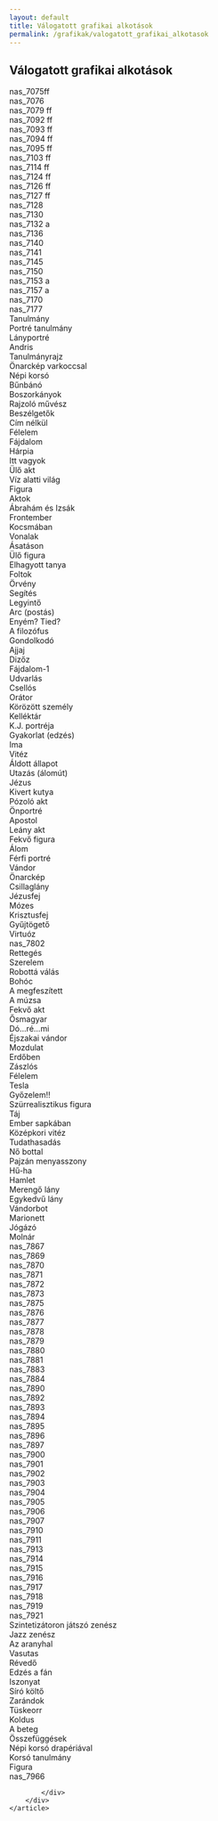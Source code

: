 ```yaml
---
layout: default
title: Válogatott grafikai alkotások
permalink: /grafikak/valogatott_grafikai_alkotasok
---
```


<script>
	window.addEvent("domready", function () {
		new boxplus($$("a.phocagallerycboxplus"),{"theme":"darkrounded","autocenter":1,"autofit":1,"slideshow":4000,"loop":0,"captions":"bottom","thumbs":"inside","width":680,"height":531,"duration":250,"transition":"quad","contextmenu":1, phocamethod:1});
		new boxplus($$("a.phocagallerycboxplusi"),{"theme":"darkrounded","autocenter":1,"autofit":1,"slideshow":4000,"loop":0,"captions":"bottom","thumbs":"hide","width":680,"height":531,"duration":250,"transition":"quad","contextmenu":1, phocamethod:1});
		new boxplus($$("a.phocagallerycboxpluso"),{"theme":"darkrounded","autocenter":1,"autofit": false,"slideshow": false,"loop":false,"captions":"none","thumbs":"hide","width":680,"height":531,"duration":0,"transition":"linear","contextmenu":false, phocamethod:2});
	});
</script>


<div class="art-layout-cell art-content">
	<article class="art-post art-messages" style="display: none;">
		<div class="art-postcontent clearfix">
			<div id="system-message-container"></div>
		</div>
	</article>
    <article class="art-post">
		<div class="art-postcontent clearfix">
			<div id="phocagallery" class="pg-category-view pg-cv">
				<div class="page-header">
					<h1>Válogatott grafikai alkotások</h1>
				</div>
				<div id="pg-icons"></div>
				<div style="clear:both"></div>
				<div id="pg-msnr-container"></div>


<div class="pg-cv-box item">
 <div class="pg-cv-box-img pg-box1">
  <div class="pg-box2">
   <div class="pg-box3">
<a class="phocagallerycboxplus" title="nas_7075ff" href="images/grafikak_valogatva/thumbs/phoca_thumb_l_nas_7075ff.jpg" rel="phocagallerycboxplus">
<img src="images/grafikak_valogatva/thumbs/phoca_thumb_m_nas_7075ff.jpg" alt="" class="pg-image"></a>
</div></div></div>
<div class="pg-cv-name">nas_7075ff</div></div>


<div class="pg-cv-box item">
 <div class="pg-cv-box-img pg-box1">
  <div class="pg-box2">
   <div class="pg-box3">
<a class="phocagallerycboxplus" title="nas_7076" href="images/grafikak_valogatva/thumbs/phoca_thumb_l_nas_7076.jpg" rel="phocagallerycboxplus"><img src="images/grafikak_valogatva/thumbs/phoca_thumb_m_nas_7076.jpg" alt="" class="pg-image"></a>
</div></div></div>
<div class="pg-cv-name">nas_7076</div></div>


<div class="pg-cv-box item">
 <div class="pg-cv-box-img pg-box1">
  <div class="pg-box2">
   <div class="pg-box3">
<a class="phocagallerycboxplus" title="nas_7079 ff" href="images/grafikak_valogatva/thumbs/phoca_thumb_l_nas_7079%20ff.jpg" rel="phocagallerycboxplus"><img src="images/grafikak_valogatva/thumbs/phoca_thumb_m_nas_7079%20ff.jpg" alt="" class="pg-image"></a>
</div></div></div>
<div class="pg-cv-name">nas_7079 ff</div></div>


<div class="pg-cv-box item">
 <div class="pg-cv-box-img pg-box1">
  <div class="pg-box2">
   <div class="pg-box3">
<a class="phocagallerycboxplus" title="nas_7092 ff" href="images/grafikak_valogatva/thumbs/phoca_thumb_l_nas_7092%20ff.jpg" rel="phocagallerycboxplus"><img src="images/grafikak_valogatva/thumbs/phoca_thumb_m_nas_7092%20ff.jpg" alt="" class="pg-image"></a>
</div></div></div>
<div class="pg-cv-name">nas_7092 ff</div></div>


<div class="pg-cv-box item">
 <div class="pg-cv-box-img pg-box1">
  <div class="pg-box2">
   <div class="pg-box3">
<a class="phocagallerycboxplus" title="nas_7093 ff" href="images/grafikak_valogatva/thumbs/phoca_thumb_l_nas_7093%20ff.jpg" rel="phocagallerycboxplus"><img src="images/grafikak_valogatva/thumbs/phoca_thumb_m_nas_7093%20ff.jpg" alt="" class="pg-image"></a>
</div></div></div>
<div class="pg-cv-name">nas_7093 ff</div></div>


<div class="pg-cv-box item">
 <div class="pg-cv-box-img pg-box1">
  <div class="pg-box2">
   <div class="pg-box3">
<a class="phocagallerycboxplus" title="nas_7094 ff" href="images/grafikak_valogatva/thumbs/phoca_thumb_l_nas_7094%20ff.jpg" rel="phocagallerycboxplus"><img src="images/grafikak_valogatva/thumbs/phoca_thumb_m_nas_7094%20ff.jpg" alt="" class="pg-image"></a>
</div></div></div>
<div class="pg-cv-name">nas_7094 ff</div></div>


<div class="pg-cv-box item">
 <div class="pg-cv-box-img pg-box1">
  <div class="pg-box2">
   <div class="pg-box3">
<a class="phocagallerycboxplus" title="nas_7095 ff" href="images/grafikak_valogatva/thumbs/phoca_thumb_l_nas_7095%20ff.jpg" rel="phocagallerycboxplus"><img src="images/grafikak_valogatva/thumbs/phoca_thumb_m_nas_7095%20ff.jpg" alt="" class="pg-image"></a>
</div></div></div>
<div class="pg-cv-name">nas_7095 ff</div></div>


<div class="pg-cv-box item">
 <div class="pg-cv-box-img pg-box1">
  <div class="pg-box2">
   <div class="pg-box3">
<a class="phocagallerycboxplus" title="nas_7103 ff" href="images/grafikak_valogatva/thumbs/phoca_thumb_l_nas_7103%20ff.jpg" rel="phocagallerycboxplus"><img src="images/grafikak_valogatva/thumbs/phoca_thumb_m_nas_7103%20ff.jpg" alt="" class="pg-image"></a>
</div></div></div>
<div class="pg-cv-name">nas_7103 ff</div></div>


<div class="pg-cv-box item">
 <div class="pg-cv-box-img pg-box1">
  <div class="pg-box2">
   <div class="pg-box3">
<a class="phocagallerycboxplus" title="nas_7114 ff" href="images/grafikak_valogatva/thumbs/phoca_thumb_l_nas_7114%20ff.jpg" rel="phocagallerycboxplus"><img src="images/grafikak_valogatva/thumbs/phoca_thumb_m_nas_7114%20ff.jpg" alt="" class="pg-image"></a>
</div></div></div>
<div class="pg-cv-name">nas_7114 ff</div></div>


<div class="pg-cv-box item">
 <div class="pg-cv-box-img pg-box1">
  <div class="pg-box2">
   <div class="pg-box3">
<a class="phocagallerycboxplus" title="nas_7124 ff" href="images/grafikak_valogatva/thumbs/phoca_thumb_l_nas_7124%20ff.jpg" rel="phocagallerycboxplus"><img src="images/grafikak_valogatva/thumbs/phoca_thumb_m_nas_7124%20ff.jpg" alt="" class="pg-image"></a>
</div></div></div>
<div class="pg-cv-name">nas_7124 ff</div></div>


<div class="pg-cv-box item">
 <div class="pg-cv-box-img pg-box1">
  <div class="pg-box2">
   <div class="pg-box3">
<a class="phocagallerycboxplus" title="nas_7126 ff" href="images/grafikak_valogatva/thumbs/phoca_thumb_l_nas_7126%20ff.jpg" rel="phocagallerycboxplus"><img src="images/grafikak_valogatva/thumbs/phoca_thumb_m_nas_7126%20ff.jpg" alt="" class="pg-image"></a>
</div></div></div>
<div class="pg-cv-name">nas_7126 ff</div></div>


<div class="pg-cv-box item">
 <div class="pg-cv-box-img pg-box1">
  <div class="pg-box2">
   <div class="pg-box3">
<a class="phocagallerycboxplus" title="nas_7127 ff" href="images/grafikak_valogatva/thumbs/phoca_thumb_l_nas_7127%20ff.jpg" rel="phocagallerycboxplus"><img src="images/grafikak_valogatva/thumbs/phoca_thumb_m_nas_7127%20ff.jpg" alt="" class="pg-image"></a>
</div></div></div>
<div class="pg-cv-name">nas_7127 ff</div></div>


<div class="pg-cv-box item">
 <div class="pg-cv-box-img pg-box1">
  <div class="pg-box2">
   <div class="pg-box3">
<a class="phocagallerycboxplus" title="nas_7128" href="images/grafikak_valogatva/thumbs/phoca_thumb_l_nas_7128.jpg" rel="phocagallerycboxplus"><img src="images/grafikak_valogatva/thumbs/phoca_thumb_m_nas_7128.jpg" alt="" class="pg-image"></a>
</div></div></div>
<div class="pg-cv-name">nas_7128</div></div>


<div class="pg-cv-box item">
 <div class="pg-cv-box-img pg-box1">
  <div class="pg-box2">
   <div class="pg-box3">
<a class="phocagallerycboxplus" title="nas_7130" href="images/grafikak_valogatva/thumbs/phoca_thumb_l_nas_7130.jpg" rel="phocagallerycboxplus"><img src="images/grafikak_valogatva/thumbs/phoca_thumb_m_nas_7130.jpg" alt="" class="pg-image"></a>
</div></div></div>
<div class="pg-cv-name">nas_7130</div></div>


<div class="pg-cv-box item">
 <div class="pg-cv-box-img pg-box1">
  <div class="pg-box2">
   <div class="pg-box3">
<a class="phocagallerycboxplus" title="nas_7132 a" href="images/grafikak_valogatva/thumbs/phoca_thumb_l_nas_7132%20a.jpg" rel="phocagallerycboxplus"><img src="images/grafikak_valogatva/thumbs/phoca_thumb_m_nas_7132%20a.jpg" alt="" class="pg-image"></a>
</div></div></div>
<div class="pg-cv-name">nas_7132 a</div></div>


<div class="pg-cv-box item">
 <div class="pg-cv-box-img pg-box1">
  <div class="pg-box2">
   <div class="pg-box3">
<a class="phocagallerycboxplus" title="nas_7136" href="images/grafikak_valogatva/thumbs/phoca_thumb_l_nas_7136.jpg" rel="phocagallerycboxplus"><img src="images/grafikak_valogatva/thumbs/phoca_thumb_m_nas_7136.jpg" alt="" class="pg-image"></a>
</div></div></div>
<div class="pg-cv-name">nas_7136</div></div>


<div class="pg-cv-box item">
 <div class="pg-cv-box-img pg-box1">
  <div class="pg-box2">
   <div class="pg-box3">
<a class="phocagallerycboxplus" title="nas_7140" href="images/grafikak_valogatva/thumbs/phoca_thumb_l_nas_7140.jpg" rel="phocagallerycboxplus"><img src="images/grafikak_valogatva/thumbs/phoca_thumb_m_nas_7140.jpg" alt="" class="pg-image"></a>
</div></div></div>
<div class="pg-cv-name">nas_7140</div></div>


<div class="pg-cv-box item">
 <div class="pg-cv-box-img pg-box1">
  <div class="pg-box2">
   <div class="pg-box3">
<a class="phocagallerycboxplus" title="nas_7141" href="images/grafikak_valogatva/thumbs/phoca_thumb_l_nas_7141.jpg" rel="phocagallerycboxplus"><img src="images/grafikak_valogatva/thumbs/phoca_thumb_m_nas_7141.jpg" alt="" class="pg-image"></a>
</div></div></div>
<div class="pg-cv-name">nas_7141</div></div>


<div class="pg-cv-box item">
 <div class="pg-cv-box-img pg-box1">
  <div class="pg-box2">
   <div class="pg-box3">
<a class="phocagallerycboxplus" title="nas_7145" href="images/grafikak_valogatva/thumbs/phoca_thumb_l_nas_7145.jpg" rel="phocagallerycboxplus"><img src="images/grafikak_valogatva/thumbs/phoca_thumb_m_nas_7145.jpg" alt="" class="pg-image"></a>
</div></div></div>
<div class="pg-cv-name">nas_7145</div></div>


<div class="pg-cv-box item">
 <div class="pg-cv-box-img pg-box1">
  <div class="pg-box2">
   <div class="pg-box3">
<a class="phocagallerycboxplus" title="nas_7150" href="images/grafikak_valogatva/thumbs/phoca_thumb_l_nas_7150.jpg" rel="phocagallerycboxplus"><img src="images/grafikak_valogatva/thumbs/phoca_thumb_m_nas_7150.jpg" alt="" class="pg-image"></a>
</div></div></div>
<div class="pg-cv-name">nas_7150</div></div>


<div class="pg-cv-box item">
 <div class="pg-cv-box-img pg-box1">
  <div class="pg-box2">
   <div class="pg-box3">
<a class="phocagallerycboxplus" title="nas_7153 a" href="images/grafikak_valogatva/thumbs/phoca_thumb_l_nas_7153%20a.jpg" rel="phocagallerycboxplus"><img src="images/grafikak_valogatva/thumbs/phoca_thumb_m_nas_7153%20a.jpg" alt="" class="pg-image"></a>
</div></div></div>
<div class="pg-cv-name">nas_7153 a</div></div>


<div class="pg-cv-box item">
 <div class="pg-cv-box-img pg-box1">
  <div class="pg-box2">
   <div class="pg-box3">
<a class="phocagallerycboxplus" title="nas_7157 a" href="images/grafikak_valogatva/thumbs/phoca_thumb_l_nas_7157%20a.jpg" rel="phocagallerycboxplus"><img src="images/grafikak_valogatva/thumbs/phoca_thumb_m_nas_7157%20a.jpg" alt="" class="pg-image"></a>
</div></div></div>
<div class="pg-cv-name">nas_7157 a</div></div>


<div class="pg-cv-box item">
 <div class="pg-cv-box-img pg-box1">
  <div class="pg-box2">
   <div class="pg-box3">
<a class="phocagallerycboxplus" title="nas_7170" href="images/grafikak_valogatva/thumbs/phoca_thumb_l_nas_7170.jpg" rel="phocagallerycboxplus"><img src="images/grafikak_valogatva/thumbs/phoca_thumb_m_nas_7170.jpg" alt="" class="pg-image"></a>
</div></div></div>
<div class="pg-cv-name">nas_7170</div></div>


<div class="pg-cv-box item">
 <div class="pg-cv-box-img pg-box1">
  <div class="pg-box2">
   <div class="pg-box3">
<a class="phocagallerycboxplus" title="nas_7177" href="images/grafikak_valogatva/thumbs/phoca_thumb_l_nas_7177.jpg" rel="phocagallerycboxplus"><img src="images/grafikak_valogatva/thumbs/phoca_thumb_m_nas_7177.jpg" alt="" class="pg-image"></a>
</div></div></div>
<div class="pg-cv-name">nas_7177</div></div>


<div class="pg-cv-box item">
 <div class="pg-cv-box-img pg-box1">
  <div class="pg-box2">
   <div class="pg-box3">
<a class="phocagallerycboxplus" title="Tanulmány" href="images/grafikak_valogatva/thumbs/phoca_thumb_l_nas_7696.jpg" rel="phocagallerycboxplus"><img src="images/grafikak_valogatva/thumbs/phoca_thumb_m_nas_7696.jpg" alt="" class="pg-image"></a>
</div></div></div>
<div class="pg-cv-name">Tanulmány</div></div>


<div class="pg-cv-box item">
 <div class="pg-cv-box-img pg-box1">
  <div class="pg-box2">
   <div class="pg-box3">
<a class="phocagallerycboxplus" title="Portré tanulmány" href="images/grafikak_valogatva/thumbs/phoca_thumb_l_nas_7697.jpg" rel="phocagallerycboxplus"><img src="images/grafikak_valogatva/thumbs/phoca_thumb_m_nas_7697.jpg" alt="" class="pg-image"></a>
</div></div></div>
<div class="pg-cv-name">Portré tanulmány</div></div>


<div class="pg-cv-box item">
 <div class="pg-cv-box-img pg-box1">
  <div class="pg-box2">
   <div class="pg-box3">
<a class="phocagallerycboxplus" title="Lányportré" href="images/grafikak_valogatva/thumbs/phoca_thumb_l_nas_7698.jpg" rel="phocagallerycboxplus"><img src="images/grafikak_valogatva/thumbs/phoca_thumb_m_nas_7698.jpg" alt="" class="pg-image"></a>
</div></div></div>
<div class="pg-cv-name">Lányportré</div></div>


<div class="pg-cv-box item">
 <div class="pg-cv-box-img pg-box1">
  <div class="pg-box2">
   <div class="pg-box3">
<a class="phocagallerycboxplus" title="Andris" href="images/grafikak_valogatva/thumbs/phoca_thumb_l_nas_7699.jpg" rel="phocagallerycboxplus"><img src="images/grafikak_valogatva/thumbs/phoca_thumb_m_nas_7699.jpg" alt="" class="pg-image"></a>
</div></div></div>
<div class="pg-cv-name">Andris</div></div>


<div class="pg-cv-box item">
 <div class="pg-cv-box-img pg-box1">
  <div class="pg-box2">
   <div class="pg-box3">
<a class="phocagallerycboxplus" title="Tanulmányrajz" href="images/grafikak_valogatva/thumbs/phoca_thumb_l_nas_7700.jpg" rel="phocagallerycboxplus"><img src="images/grafikak_valogatva/thumbs/phoca_thumb_m_nas_7700.jpg" alt="" class="pg-image"></a>
</div></div></div>
<div class="pg-cv-name">Tanulmányrajz</div></div>


<div class="pg-cv-box item">
 <div class="pg-cv-box-img pg-box1">
  <div class="pg-box2">
   <div class="pg-box3">
<a class="phocagallerycboxplus" title="Önarckép varkoccsal" href="images/grafikak_valogatva/thumbs/phoca_thumb_l_nas_7701.jpg" rel="phocagallerycboxplus"><img src="images/grafikak_valogatva/thumbs/phoca_thumb_m_nas_7701.jpg" alt="" class="pg-image"></a>
</div></div></div>
<div class="pg-cv-name">Önarckép varkoccsal</div></div>


<div class="pg-cv-box item">
 <div class="pg-cv-box-img pg-box1">
  <div class="pg-box2">
   <div class="pg-box3">
<a class="phocagallerycboxplus" title="Népi korsó" href="images/grafikak_valogatva/thumbs/phoca_thumb_l_nas_7702.jpg" rel="phocagallerycboxplus"><img src="images/grafikak_valogatva/thumbs/phoca_thumb_m_nas_7702.jpg" alt="" class="pg-image"></a>
</div></div></div>
<div class="pg-cv-name">Népi korsó</div></div>


<div class="pg-cv-box item">
 <div class="pg-cv-box-img pg-box1">
  <div class="pg-box2">
   <div class="pg-box3">
<a class="phocagallerycboxplus" title="Bűnbánó" href="images/grafikak_valogatva/thumbs/phoca_thumb_l_nas_7703.jpg" rel="phocagallerycboxplus"><img src="images/grafikak_valogatva/thumbs/phoca_thumb_m_nas_7703.jpg" alt="" class="pg-image"></a>
</div></div></div>
<div class="pg-cv-name">Bűnbánó</div></div>


<div class="pg-cv-box item">
 <div class="pg-cv-box-img pg-box1">
  <div class="pg-box2">
   <div class="pg-box3">
<a class="phocagallerycboxplus" title="Boszorkányok" href="images/grafikak_valogatva/thumbs/phoca_thumb_l_nas_7705.jpg" rel="phocagallerycboxplus"><img src="images/grafikak_valogatva/thumbs/phoca_thumb_m_nas_7705.jpg" alt="" class="pg-image"></a>
</div></div></div>
<div class="pg-cv-name">Boszorkányok</div></div>


<div class="pg-cv-box item">
 <div class="pg-cv-box-img pg-box1">
  <div class="pg-box2">
   <div class="pg-box3">
<a class="phocagallerycboxplus" title="Rajzoló művész" href="images/grafikak_valogatva/thumbs/phoca_thumb_l_nas_7711%20ff.jpg" rel="phocagallerycboxplus"><img src="images/grafikak_valogatva/thumbs/phoca_thumb_m_nas_7711%20ff.jpg" alt="" class="pg-image"></a>
</div></div></div>
<div class="pg-cv-name">Rajzoló művész</div></div>


<div class="pg-cv-box item">
 <div class="pg-cv-box-img pg-box1">
  <div class="pg-box2">
   <div class="pg-box3">
<a class="phocagallerycboxplus" title="Beszélgetők" href="images/grafikak_valogatva/thumbs/phoca_thumb_l_nas_7712.jpg" rel="phocagallerycboxplus"><img src="images/grafikak_valogatva/thumbs/phoca_thumb_m_nas_7712.jpg" alt="" class="pg-image"></a>
</div></div></div>
<div class="pg-cv-name">Beszélgetők</div></div>


<div class="pg-cv-box item">
 <div class="pg-cv-box-img pg-box1">
  <div class="pg-box2">
   <div class="pg-box3">
<a class="phocagallerycboxplus" title="Cím nélkül" href="images/grafikak_valogatva/thumbs/phoca_thumb_l_nas_7713.jpg" rel="phocagallerycboxplus"><img src="images/grafikak_valogatva/thumbs/phoca_thumb_m_nas_7713.jpg" alt="" class="pg-image"></a>
</div></div></div>
<div class="pg-cv-name">Cím nélkül</div></div>


<div class="pg-cv-box item">
 <div class="pg-cv-box-img pg-box1">
  <div class="pg-box2">
   <div class="pg-box3">
<a class="phocagallerycboxplus" title="Félelem" href="images/grafikak_valogatva/thumbs/phoca_thumb_l_nas_7715.jpg" rel="phocagallerycboxplus"><img src="images/grafikak_valogatva/thumbs/phoca_thumb_m_nas_7715.jpg" alt="" class="pg-image"></a>
</div></div></div>
<div class="pg-cv-name">Félelem</div></div>


<div class="pg-cv-box item">
 <div class="pg-cv-box-img pg-box1">
  <div class="pg-box2">
   <div class="pg-box3">
<a class="phocagallerycboxplus" title="Fájdalom" href="images/grafikak_valogatva/thumbs/phoca_thumb_l_nas_7717.jpg" rel="phocagallerycboxplus"><img src="images/grafikak_valogatva/thumbs/phoca_thumb_m_nas_7717.jpg" alt="" class="pg-image"></a>
</div></div></div>
<div class="pg-cv-name">Fájdalom</div></div>


<div class="pg-cv-box item">
 <div class="pg-cv-box-img pg-box1">
  <div class="pg-box2">
   <div class="pg-box3">
<a class="phocagallerycboxplus" title="Hárpia" href="images/grafikak_valogatva/thumbs/phoca_thumb_l_nas_7719.jpg" rel="phocagallerycboxplus"><img src="images/grafikak_valogatva/thumbs/phoca_thumb_m_nas_7719.jpg" alt="" class="pg-image"></a>
</div></div></div>
<div class="pg-cv-name">Hárpia</div></div>


<div class="pg-cv-box item">
 <div class="pg-cv-box-img pg-box1">
  <div class="pg-box2">
   <div class="pg-box3">
<a class="phocagallerycboxplus" title="Itt vagyok" href="images/grafikak_valogatva/thumbs/phoca_thumb_l_nas_7720.jpg" rel="phocagallerycboxplus"><img src="images/grafikak_valogatva/thumbs/phoca_thumb_m_nas_7720.jpg" alt="" class="pg-image"></a>
</div></div></div>
<div class="pg-cv-name">Itt vagyok</div></div>


<div class="pg-cv-box item">
 <div class="pg-cv-box-img pg-box1">
  <div class="pg-box2">
   <div class="pg-box3">
<a class="phocagallerycboxplus" title="Ülő akt" href="images/grafikak_valogatva/thumbs/phoca_thumb_l_nas_7723.jpg" rel="phocagallerycboxplus"><img src="images/grafikak_valogatva/thumbs/phoca_thumb_m_nas_7723.jpg" alt="" class="pg-image"></a>
</div></div></div>
<div class="pg-cv-name">Ülő akt</div></div>


<div class="pg-cv-box item">
 <div class="pg-cv-box-img pg-box1">
  <div class="pg-box2">
   <div class="pg-box3">
<a class="phocagallerycboxplus" title="Víz alatti világ" href="images/grafikak_valogatva/thumbs/phoca_thumb_l_nas_7727.jpg" rel="phocagallerycboxplus"><img src="images/grafikak_valogatva/thumbs/phoca_thumb_m_nas_7727.jpg" alt="" class="pg-image"></a>
</div></div></div>
<div class="pg-cv-name">Víz alatti világ</div></div>


<div class="pg-cv-box item">
 <div class="pg-cv-box-img pg-box1">
  <div class="pg-box2">
   <div class="pg-box3">
<a class="phocagallerycboxplus" title="Figura" href="images/grafikak_valogatva/thumbs/phoca_thumb_l_nas_7728.jpg" rel="phocagallerycboxplus"><img src="images/grafikak_valogatva/thumbs/phoca_thumb_m_nas_7728.jpg" alt="" class="pg-image"></a>
</div></div></div>
<div class="pg-cv-name">Figura</div></div>


<div class="pg-cv-box item">
 <div class="pg-cv-box-img pg-box1">
  <div class="pg-box2">
   <div class="pg-box3">
<a class="phocagallerycboxplus" title="Aktok" href="images/grafikak_valogatva/thumbs/phoca_thumb_l_nas_7735.jpg" rel="phocagallerycboxplus"><img src="images/grafikak_valogatva/thumbs/phoca_thumb_m_nas_7735.jpg" alt="" class="pg-image"></a>
</div></div></div>
<div class="pg-cv-name">Aktok</div></div>


<div class="pg-cv-box item">
 <div class="pg-cv-box-img pg-box1">
  <div class="pg-box2">
   <div class="pg-box3">
<a class="phocagallerycboxplus" title="Ábrahám és Izsák" href="images/grafikak_valogatva/thumbs/phoca_thumb_l_nas_7736.jpg" rel="phocagallerycboxplus"><img src="images/grafikak_valogatva/thumbs/phoca_thumb_m_nas_7736.jpg" alt="" class="pg-image"></a>
</div></div></div>
<div class="pg-cv-name">Ábrahám és Izsák</div></div>


<div class="pg-cv-box item">
 <div class="pg-cv-box-img pg-box1">
  <div class="pg-box2">
   <div class="pg-box3">
<a class="phocagallerycboxplus" title="Frontember" href="images/grafikak_valogatva/thumbs/phoca_thumb_l_nas_7737.jpg" rel="phocagallerycboxplus"><img src="images/grafikak_valogatva/thumbs/phoca_thumb_m_nas_7737.jpg" alt="" class="pg-image"></a>
</div></div></div>
<div class="pg-cv-name">Frontember</div></div>


<div class="pg-cv-box item">
 <div class="pg-cv-box-img pg-box1">
  <div class="pg-box2">
   <div class="pg-box3">
<a class="phocagallerycboxplus" title="Kocsmában" href="images/grafikak_valogatva/thumbs/phoca_thumb_l_nas_7738.jpg" rel="phocagallerycboxplus"><img src="images/grafikak_valogatva/thumbs/phoca_thumb_m_nas_7738.jpg" alt="" class="pg-image"></a>
</div></div></div>
<div class="pg-cv-name">Kocsmában</div></div>


<div class="pg-cv-box item">
 <div class="pg-cv-box-img pg-box1">
  <div class="pg-box2">
   <div class="pg-box3">
<a class="phocagallerycboxplus" title="Vonalak" href="images/grafikak_valogatva/thumbs/phoca_thumb_l_nas_7739.jpg" rel="phocagallerycboxplus"><img src="images/grafikak_valogatva/thumbs/phoca_thumb_m_nas_7739.jpg" alt="" class="pg-image"></a>
</div></div></div>
<div class="pg-cv-name">Vonalak</div></div>


<div class="pg-cv-box item">
 <div class="pg-cv-box-img pg-box1">
  <div class="pg-box2">
   <div class="pg-box3">
<a class="phocagallerycboxplus" title="Ásatáson" href="images/grafikak_valogatva/thumbs/phoca_thumb_l_nas_7740.jpg" rel="phocagallerycboxplus"><img src="images/grafikak_valogatva/thumbs/phoca_thumb_m_nas_7740.jpg" alt="" class="pg-image"></a>
</div></div></div>
<div class="pg-cv-name">Ásatáson</div></div>


<div class="pg-cv-box item">
 <div class="pg-cv-box-img pg-box1">
  <div class="pg-box2">
   <div class="pg-box3">
<a class="phocagallerycboxplus" title="Ülő figura" href="images/grafikak_valogatva/thumbs/phoca_thumb_l_nas_7742.jpg" rel="phocagallerycboxplus"><img src="images/grafikak_valogatva/thumbs/phoca_thumb_m_nas_7742.jpg" alt="" class="pg-image"></a>
</div></div></div>
<div class="pg-cv-name">Ülő figura</div></div>



<div class="pg-cv-box item">
 <div class="pg-cv-box-img pg-box1">
  <div class="pg-box2">
   <div class="pg-box3">
<a class="phocagallerycboxplus" title="Elhagyott tanya" href="images/grafikak_valogatva/thumbs/phoca_thumb_l_nas_7744.jpg" rel="phocagallerycboxplus"><img src="images/grafikak_valogatva/thumbs/phoca_thumb_m_nas_7744.jpg" alt="" class="pg-image"></a>
</div></div></div>
<div class="pg-cv-name">Elhagyott tanya</div></div>


<div class="pg-cv-box item">
 <div class="pg-cv-box-img pg-box1">
  <div class="pg-box2">
   <div class="pg-box3">
<a class="phocagallerycboxplus" title="Foltok" href="images/grafikak_valogatva/thumbs/phoca_thumb_l_nas_7746.jpg" rel="phocagallerycboxplus"><img src="images/grafikak_valogatva/thumbs/phoca_thumb_m_nas_7746.jpg" alt="" class="pg-image"></a>
</div></div></div>
<div class="pg-cv-name">Foltok</div></div>


<div class="pg-cv-box item">
 <div class="pg-cv-box-img pg-box1">
  <div class="pg-box2">
   <div class="pg-box3">
<a class="phocagallerycboxplus" title="Örvény" href="images/grafikak_valogatva/thumbs/phoca_thumb_l_nas_7747.jpg" rel="phocagallerycboxplus"><img src="images/grafikak_valogatva/thumbs/phoca_thumb_m_nas_7747.jpg" alt="" class="pg-image"></a>
</div></div></div>
<div class="pg-cv-name">Örvény</div></div>


<div class="pg-cv-box item">
 <div class="pg-cv-box-img pg-box1">
  <div class="pg-box2">
   <div class="pg-box3">
<a class="phocagallerycboxplus" title="Segítés" href="images/grafikak_valogatva/thumbs/phoca_thumb_l_nas_7750.jpg" rel="phocagallerycboxplus"><img src="images/grafikak_valogatva/thumbs/phoca_thumb_m_nas_7750.jpg" alt="" class="pg-image"></a>
</div></div></div>
<div class="pg-cv-name">Segítés</div></div>


<div class="pg-cv-box item">
 <div class="pg-cv-box-img pg-box1">
  <div class="pg-box2">
   <div class="pg-box3">
<a class="phocagallerycboxplus" title="Legyintő" href="images/grafikak_valogatva/thumbs/phoca_thumb_l_nas_7753.jpg" rel="phocagallerycboxplus"><img src="images/grafikak_valogatva/thumbs/phoca_thumb_m_nas_7753.jpg" alt="" class="pg-image"></a>
</div></div></div>
<div class="pg-cv-name">Legyintő</div></div>


<div class="pg-cv-box item">
 <div class="pg-cv-box-img pg-box1">
  <div class="pg-box2">
   <div class="pg-box3">
<a class="phocagallerycboxplus" title="Arc (postás)" href="images/grafikak_valogatva/thumbs/phoca_thumb_l_nas_7754.jpg" rel="phocagallerycboxplus"><img src="images/grafikak_valogatva/thumbs/phoca_thumb_m_nas_7754.jpg" alt="" class="pg-image"></a>
</div></div></div>
<div class="pg-cv-name">Arc (postás)</div></div>


<div class="pg-cv-box item">
 <div class="pg-cv-box-img pg-box1">
  <div class="pg-box2">
   <div class="pg-box3">
<a class="phocagallerycboxplus" title="Enyém? Tied?" href="images/grafikak_valogatva/thumbs/phoca_thumb_l_nas_7756.jpg" rel="phocagallerycboxplus"><img src="images/grafikak_valogatva/thumbs/phoca_thumb_m_nas_7756.jpg" alt="" class="pg-image"></a>
</div></div></div>
<div class="pg-cv-name">Enyém? Tied?</div></div>


<div class="pg-cv-box item">
 <div class="pg-cv-box-img pg-box1">
  <div class="pg-box2">
   <div class="pg-box3">
<a class="phocagallerycboxplus" title="A filozófus" href="images/grafikak_valogatva/thumbs/phoca_thumb_l_nas_7757.jpg" rel="phocagallerycboxplus"><img src="images/grafikak_valogatva/thumbs/phoca_thumb_m_nas_7757.jpg" alt="" class="pg-image"></a>
</div></div></div>
<div class="pg-cv-name">A filozófus</div></div>


<div class="pg-cv-box item">
 <div class="pg-cv-box-img pg-box1">
  <div class="pg-box2">
   <div class="pg-box3">
<a class="phocagallerycboxplus" title="Gondolkodó" href="images/grafikak_valogatva/thumbs/phoca_thumb_l_nas_7758.jpg" rel="phocagallerycboxplus"><img src="images/grafikak_valogatva/thumbs/phoca_thumb_m_nas_7758.jpg" alt="" class="pg-image"></a>
</div></div></div>
<div class="pg-cv-name">Gondolkodó</div></div>


<div class="pg-cv-box item">
 <div class="pg-cv-box-img pg-box1">
  <div class="pg-box2">
   <div class="pg-box3">
<a class="phocagallerycboxplus" title="Ajjaj" href="images/grafikak_valogatva/thumbs/phoca_thumb_l_nas_7762.jpg" rel="phocagallerycboxplus"><img src="images/grafikak_valogatva/thumbs/phoca_thumb_m_nas_7762.jpg" alt="" class="pg-image"></a>
</div></div></div>
<div class="pg-cv-name">Ajjaj</div></div>


<div class="pg-cv-box item">
 <div class="pg-cv-box-img pg-box1">
  <div class="pg-box2">
   <div class="pg-box3">
<a class="phocagallerycboxplus" title="Dizőz" href="images/grafikak_valogatva/thumbs/phoca_thumb_l_nas_7763.jpg" rel="phocagallerycboxplus"><img src="images/grafikak_valogatva/thumbs/phoca_thumb_m_nas_7763.jpg" alt="" class="pg-image"></a>
</div></div></div>
<div class="pg-cv-name">Dizőz</div></div>


<div class="pg-cv-box item">
 <div class="pg-cv-box-img pg-box1">
  <div class="pg-box2">
   <div class="pg-box3">
<a class="phocagallerycboxplus" title="Fájdalom-1" href="images/grafikak_valogatva/thumbs/phoca_thumb_l_nas_7764.jpg" rel="phocagallerycboxplus"><img src="images/grafikak_valogatva/thumbs/phoca_thumb_m_nas_7764.jpg" alt="" class="pg-image"></a>
</div></div></div>
<div class="pg-cv-name">Fájdalom-1</div></div>


<div class="pg-cv-box item">
 <div class="pg-cv-box-img pg-box1">
  <div class="pg-box2">
   <div class="pg-box3">
<a class="phocagallerycboxplus" title="Udvarlás" href="images/grafikak_valogatva/thumbs/phoca_thumb_l_nas_7765.jpg" rel="phocagallerycboxplus"><img src="images/grafikak_valogatva/thumbs/phoca_thumb_m_nas_7765.jpg" alt="" class="pg-image"></a>
</div></div></div>
<div class="pg-cv-name">Udvarlás</div></div>


<div class="pg-cv-box item">
 <div class="pg-cv-box-img pg-box1">
  <div class="pg-box2">
   <div class="pg-box3">
<a class="phocagallerycboxplus" title="Csellós" href="images/grafikak_valogatva/thumbs/phoca_thumb_l_nas_7766.jpg" rel="phocagallerycboxplus"><img src="images/grafikak_valogatva/thumbs/phoca_thumb_m_nas_7766.jpg" alt="" class="pg-image"></a>
</div></div></div>
<div class="pg-cv-name">Csellós</div></div>


<div class="pg-cv-box item">
 <div class="pg-cv-box-img pg-box1">
  <div class="pg-box2">
   <div class="pg-box3">
<a class="phocagallerycboxplus" title="Orátor" href="images/grafikak_valogatva/thumbs/phoca_thumb_l_nas_7769.jpg" rel="phocagallerycboxplus"><img src="images/grafikak_valogatva/thumbs/phoca_thumb_m_nas_7769.jpg" alt="" class="pg-image"></a>
</div></div></div>
<div class="pg-cv-name">Orátor</div></div>


<div class="pg-cv-box item">
 <div class="pg-cv-box-img pg-box1">
  <div class="pg-box2">
   <div class="pg-box3">
<a class="phocagallerycboxplus" title="Körözött személy" href="images/grafikak_valogatva/thumbs/phoca_thumb_l_nas_7770.jpg" rel="phocagallerycboxplus"><img src="images/grafikak_valogatva/thumbs/phoca_thumb_m_nas_7770.jpg" alt="" class="pg-image"></a>
</div></div></div>
<div class="pg-cv-name">Körözött személy</div></div>


<div class="pg-cv-box item">
 <div class="pg-cv-box-img pg-box1">
  <div class="pg-box2">
   <div class="pg-box3">
<a class="phocagallerycboxplus" title="Kelléktár" href="images/grafikak_valogatva/thumbs/phoca_thumb_l_nas_7771.jpg" rel="phocagallerycboxplus"><img src="images/grafikak_valogatva/thumbs/phoca_thumb_m_nas_7771.jpg" alt="" class="pg-image"></a>
</div></div></div>
<div class="pg-cv-name">Kelléktár</div></div>


<div class="pg-cv-box item">
 <div class="pg-cv-box-img pg-box1">
  <div class="pg-box2">
   <div class="pg-box3">
<a class="phocagallerycboxplus" title="K.J. portréja" href="images/grafikak_valogatva/thumbs/phoca_thumb_l_nas_7772.jpg" rel="phocagallerycboxplus"><img src="images/grafikak_valogatva/thumbs/phoca_thumb_m_nas_7772.jpg" alt="" class="pg-image"></a>
</div></div></div>
<div class="pg-cv-name">K.J. portréja</div></div>


<div class="pg-cv-box item">
 <div class="pg-cv-box-img pg-box1">
  <div class="pg-box2">
   <div class="pg-box3">
<a class="phocagallerycboxplus" title="Gyakorlat (edzés)" href="images/grafikak_valogatva/thumbs/phoca_thumb_l_nas_7773.jpg" rel="phocagallerycboxplus"><img src="images/grafikak_valogatva/thumbs/phoca_thumb_m_nas_7773.jpg" alt="" class="pg-image"></a>
</div></div></div>
<div class="pg-cv-name">Gyakorlat (edzés)</div></div>


<div class="pg-cv-box item">
 <div class="pg-cv-box-img pg-box1">
  <div class="pg-box2">
   <div class="pg-box3">
<a class="phocagallerycboxplus" title="Ima" href="images/grafikak_valogatva/thumbs/phoca_thumb_l_nas_7774.jpg" rel="phocagallerycboxplus"><img src="images/grafikak_valogatva/thumbs/phoca_thumb_m_nas_7774.jpg" alt="" class="pg-image"></a>
</div></div></div>
<div class="pg-cv-name">Ima</div></div>


<div class="pg-cv-box item">
 <div class="pg-cv-box-img pg-box1">
  <div class="pg-box2">
   <div class="pg-box3">
<a class="phocagallerycboxplus" title="Vitéz" href="images/grafikak_valogatva/thumbs/phoca_thumb_l_nas_7775.jpg" rel="phocagallerycboxplus"><img src="images/grafikak_valogatva/thumbs/phoca_thumb_m_nas_7775.jpg" alt="" class="pg-image"></a>
</div></div></div>
<div class="pg-cv-name">Vitéz</div></div>


<div class="pg-cv-box item">
 <div class="pg-cv-box-img pg-box1">
  <div class="pg-box2">
   <div class="pg-box3">
<a class="phocagallerycboxplus" title="Áldott állapot" href="images/grafikak_valogatva/thumbs/phoca_thumb_l_nas_7777.jpg" rel="phocagallerycboxplus"><img src="images/grafikak_valogatva/thumbs/phoca_thumb_m_nas_7777.jpg" alt="" class="pg-image"></a>
</div></div></div>
<div class="pg-cv-name">Áldott állapot</div></div>


<div class="pg-cv-box item">
 <div class="pg-cv-box-img pg-box1">
  <div class="pg-box2">
   <div class="pg-box3">
<a class="phocagallerycboxplus" title="Utazás (álomút)" href="images/grafikak_valogatva/thumbs/phoca_thumb_l_nas_7779.jpg" rel="phocagallerycboxplus"><img src="images/grafikak_valogatva/thumbs/phoca_thumb_m_nas_7779.jpg" alt="" class="pg-image"></a>
</div></div></div>
<div class="pg-cv-name">Utazás (álomút)</div></div>


<div class="pg-cv-box item">
 <div class="pg-cv-box-img pg-box1">
  <div class="pg-box2">
   <div class="pg-box3">
<a class="phocagallerycboxplus" title="Jézus" href="images/grafikak_valogatva/thumbs/phoca_thumb_l_nas_7781.jpg" rel="phocagallerycboxplus"><img src="images/grafikak_valogatva/thumbs/phoca_thumb_m_nas_7781.jpg" alt="" class="pg-image"></a>
</div></div></div>
<div class="pg-cv-name">Jézus</div></div>


<div class="pg-cv-box item">
 <div class="pg-cv-box-img pg-box1">
  <div class="pg-box2">
   <div class="pg-box3">
<a class="phocagallerycboxplus" title="Kivert kutya" href="images/grafikak_valogatva/thumbs/phoca_thumb_l_nas_7782.jpg" rel="phocagallerycboxplus"><img src="images/grafikak_valogatva/thumbs/phoca_thumb_m_nas_7782.jpg" alt="" class="pg-image"></a>
</div></div></div>
<div class="pg-cv-name">Kivert kutya</div></div>


<div class="pg-cv-box item">
 <div class="pg-cv-box-img pg-box1">
  <div class="pg-box2">
   <div class="pg-box3">
<a class="phocagallerycboxplus" title="Pózoló akt" href="images/grafikak_valogatva/thumbs/phoca_thumb_l_nas_7783.jpg" rel="phocagallerycboxplus"><img src="images/grafikak_valogatva/thumbs/phoca_thumb_m_nas_7783.jpg" alt="" class="pg-image"></a>
</div></div></div>
<div class="pg-cv-name">Pózoló akt</div></div>


<div class="pg-cv-box item">
 <div class="pg-cv-box-img pg-box1">
  <div class="pg-box2">
   <div class="pg-box3">
<a class="phocagallerycboxplus" title="Önportré" href="images/grafikak_valogatva/thumbs/phoca_thumb_l_nas_7784.jpg" rel="phocagallerycboxplus"><img src="images/grafikak_valogatva/thumbs/phoca_thumb_m_nas_7784.jpg" alt="" class="pg-image"></a>
</div></div></div>
<div class="pg-cv-name">Önportré</div></div>


<div class="pg-cv-box item">
 <div class="pg-cv-box-img pg-box1">
  <div class="pg-box2">
   <div class="pg-box3">
<a class="phocagallerycboxplus" title="Apostol" href="images/grafikak_valogatva/thumbs/phoca_thumb_l_nas_7785.jpg" rel="phocagallerycboxplus"><img src="images/grafikak_valogatva/thumbs/phoca_thumb_m_nas_7785.jpg" alt="" class="pg-image"></a>
</div></div></div>
<div class="pg-cv-name">Apostol</div></div>


<div class="pg-cv-box item">
 <div class="pg-cv-box-img pg-box1">
  <div class="pg-box2">
   <div class="pg-box3">
<a class="phocagallerycboxplus" title="Leány akt" href="images/grafikak_valogatva/thumbs/phoca_thumb_l_nas_7786.jpg" rel="phocagallerycboxplus"><img src="images/grafikak_valogatva/thumbs/phoca_thumb_m_nas_7786.jpg" alt="" class="pg-image"></a>
</div></div></div>
<div class="pg-cv-name">Leány akt</div></div>


<div class="pg-cv-box item">
 <div class="pg-cv-box-img pg-box1">
  <div class="pg-box2">
   <div class="pg-box3">
<a class="phocagallerycboxplus" title="Fekvő figura" href="images/grafikak_valogatva/thumbs/phoca_thumb_l_nas_7787.jpg" rel="phocagallerycboxplus"><img src="images/grafikak_valogatva/thumbs/phoca_thumb_m_nas_7787.jpg" alt="" class="pg-image"></a>
</div></div></div>
<div class="pg-cv-name">Fekvő figura</div></div>


<div class="pg-cv-box item">
 <div class="pg-cv-box-img pg-box1">
  <div class="pg-box2">
   <div class="pg-box3">
<a class="phocagallerycboxplus" title="Álom" href="images/grafikak_valogatva/thumbs/phoca_thumb_l_nas_7788.jpg" rel="phocagallerycboxplus"><img src="images/grafikak_valogatva/thumbs/phoca_thumb_m_nas_7788.jpg" alt="" class="pg-image"></a>
</div></div></div>
<div class="pg-cv-name">Álom</div></div>


<div class="pg-cv-box item">
 <div class="pg-cv-box-img pg-box1">
  <div class="pg-box2">
   <div class="pg-box3">
<a class="phocagallerycboxplus" title="Férfi portré" href="images/grafikak_valogatva/thumbs/phoca_thumb_l_nas_7789.jpg" rel="phocagallerycboxplus"><img src="images/grafikak_valogatva/thumbs/phoca_thumb_m_nas_7789.jpg" alt="" class="pg-image"></a>
</div></div></div>
<div class="pg-cv-name">Férfi portré</div></div>


<div class="pg-cv-box item">
 <div class="pg-cv-box-img pg-box1">
  <div class="pg-box2">
   <div class="pg-box3">
<a class="phocagallerycboxplus" title="Vándor" href="images/grafikak_valogatva/thumbs/phoca_thumb_l_nas_7790.jpg" rel="phocagallerycboxplus"><img src="images/grafikak_valogatva/thumbs/phoca_thumb_m_nas_7790.jpg" alt="" class="pg-image"></a>
</div></div></div>
<div class="pg-cv-name">Vándor</div></div>


<div class="pg-cv-box item">
 <div class="pg-cv-box-img pg-box1">
  <div class="pg-box2">
   <div class="pg-box3">
<a class="phocagallerycboxplus" title="Önarckép" href="images/grafikak_valogatva/thumbs/phoca_thumb_l_nas_7791.jpg" rel="phocagallerycboxplus"><img src="images/grafikak_valogatva/thumbs/phoca_thumb_m_nas_7791.jpg" alt="" class="pg-image"></a>
</div></div></div>
<div class="pg-cv-name">Önarckép</div></div>


<div class="pg-cv-box item">
 <div class="pg-cv-box-img pg-box1">
  <div class="pg-box2">
   <div class="pg-box3">
<a class="phocagallerycboxplus" title="Csillaglány" href="images/grafikak_valogatva/thumbs/phoca_thumb_l_nas_7792.jpg" rel="phocagallerycboxplus"><img src="images/grafikak_valogatva/thumbs/phoca_thumb_m_nas_7792.jpg" alt="" class="pg-image"></a>
</div></div></div>
<div class="pg-cv-name">Csillaglány</div></div>


<div class="pg-cv-box item">
 <div class="pg-cv-box-img pg-box1">
  <div class="pg-box2">
   <div class="pg-box3">
<a class="phocagallerycboxplus" title="Jézusfej" href="images/grafikak_valogatva/thumbs/phoca_thumb_l_nas_7794.jpg" rel="phocagallerycboxplus"><img src="images/grafikak_valogatva/thumbs/phoca_thumb_m_nas_7794.jpg" alt="" class="pg-image"></a>
</div></div></div>
<div class="pg-cv-name">Jézusfej</div></div>


<div class="pg-cv-box item">
 <div class="pg-cv-box-img pg-box1">
  <div class="pg-box2">
   <div class="pg-box3">
<a class="phocagallerycboxplus" title="Mózes" href="images/grafikak_valogatva/thumbs/phoca_thumb_l_nas_7795.jpg" rel="phocagallerycboxplus"><img src="images/grafikak_valogatva/thumbs/phoca_thumb_m_nas_7795.jpg" alt="" class="pg-image"></a>
</div></div></div>
<div class="pg-cv-name">Mózes</div></div>


<div class="pg-cv-box item">
 <div class="pg-cv-box-img pg-box1">
  <div class="pg-box2">
   <div class="pg-box3">
<a class="phocagallerycboxplus" title="Krisztusfej" href="images/grafikak_valogatva/thumbs/phoca_thumb_l_nas_7796.jpg" rel="phocagallerycboxplus"><img src="images/grafikak_valogatva/thumbs/phoca_thumb_m_nas_7796.jpg" alt="" class="pg-image"></a>
</div></div></div>
<div class="pg-cv-name">Krisztusfej</div></div>


<div class="pg-cv-box item">
 <div class="pg-cv-box-img pg-box1">
  <div class="pg-box2">
   <div class="pg-box3">
<a class="phocagallerycboxplus" title="Gyűjtögető" href="images/grafikak_valogatva/thumbs/phoca_thumb_l_nas_7798.jpg" rel="phocagallerycboxplus"><img src="images/grafikak_valogatva/thumbs/phoca_thumb_m_nas_7798.jpg" alt="" class="pg-image"></a>
</div></div></div>
<div class="pg-cv-name">Gyűjtögető</div></div>


<div class="pg-cv-box item">
 <div class="pg-cv-box-img pg-box1">
  <div class="pg-box2">
   <div class="pg-box3">
<a class="phocagallerycboxplus" title="Virtuóz" href="images/grafikak_valogatva/thumbs/phoca_thumb_l_nas_7799.jpg" rel="phocagallerycboxplus"><img src="images/grafikak_valogatva/thumbs/phoca_thumb_m_nas_7799.jpg" alt="" class="pg-image"></a>
</div></div></div>
<div class="pg-cv-name">Virtuóz</div></div>


<div class="pg-cv-box item">
 <div class="pg-cv-box-img pg-box1">
  <div class="pg-box2">
   <div class="pg-box3">
<a class="phocagallerycboxplus" title="nas_7802" href="images/grafikak_valogatva/thumbs/phoca_thumb_l_nas_7802.jpg" rel="phocagallerycboxplus"><img src="images/grafikak_valogatva/thumbs/phoca_thumb_m_nas_7802.jpg" alt="" class="pg-image"></a>
</div></div></div>
<div class="pg-cv-name">nas_7802</div></div>


<div class="pg-cv-box item">
 <div class="pg-cv-box-img pg-box1">
  <div class="pg-box2">
   <div class="pg-box3">
<a class="phocagallerycboxplus" title="Rettegés" href="images/grafikak_valogatva/thumbs/phoca_thumb_l_nas_7809.jpg" rel="phocagallerycboxplus"><img src="images/grafikak_valogatva/thumbs/phoca_thumb_m_nas_7809.jpg" alt="" class="pg-image"></a>
</div></div></div>
<div class="pg-cv-name">Rettegés</div></div>


<div class="pg-cv-box item">
 <div class="pg-cv-box-img pg-box1">
  <div class="pg-box2">
   <div class="pg-box3">
<a class="phocagallerycboxplus" title="Szerelem" href="images/grafikak_valogatva/thumbs/phoca_thumb_l_nas_7810.jpg" rel="phocagallerycboxplus"><img src="images/grafikak_valogatva/thumbs/phoca_thumb_m_nas_7810.jpg" alt="" class="pg-image"></a>
</div></div></div>
<div class="pg-cv-name">Szerelem</div></div>


<div class="pg-cv-box item">
 <div class="pg-cv-box-img pg-box1">
  <div class="pg-box2">
   <div class="pg-box3">
<a class="phocagallerycboxplus" title="Robottá válás" href="images/grafikak_valogatva/thumbs/phoca_thumb_l_nas_7811.jpg" rel="phocagallerycboxplus"><img src="images/grafikak_valogatva/thumbs/phoca_thumb_m_nas_7811.jpg" alt="" class="pg-image"></a>
</div></div></div>
<div class="pg-cv-name">Robottá válás</div></div>


<div class="pg-cv-box item">
 <div class="pg-cv-box-img pg-box1">
  <div class="pg-box2">
   <div class="pg-box3">
<a class="phocagallerycboxplus" title="Bohóc" href="images/grafikak_valogatva/thumbs/phoca_thumb_l_nas_7812.jpg" rel="phocagallerycboxplus"><img src="images/grafikak_valogatva/thumbs/phoca_thumb_m_nas_7812.jpg" alt="" class="pg-image"></a>
</div></div></div>
<div class="pg-cv-name">Bohóc</div></div>


<div class="pg-cv-box item">
 <div class="pg-cv-box-img pg-box1">
  <div class="pg-box2">
   <div class="pg-box3">
<a class="phocagallerycboxplus" title="A megfeszített" href="images/grafikak_valogatva/thumbs/phoca_thumb_l_nas_7813.jpg" rel="phocagallerycboxplus"><img src="images/grafikak_valogatva/thumbs/phoca_thumb_m_nas_7813.jpg" alt="" class="pg-image"></a>
</div></div></div>
<div class="pg-cv-name">A megfeszített</div></div>


<div class="pg-cv-box item">
 <div class="pg-cv-box-img pg-box1">
  <div class="pg-box2">
   <div class="pg-box3">
<a class="phocagallerycboxplus" title="A múzsa" href="images/grafikak_valogatva/thumbs/phoca_thumb_l_nas_7816.jpg" rel="phocagallerycboxplus"><img src="images/grafikak_valogatva/thumbs/phoca_thumb_m_nas_7816.jpg" alt="" class="pg-image"></a>
</div></div></div>
<div class="pg-cv-name">A múzsa</div></div>


<div class="pg-cv-box item">
 <div class="pg-cv-box-img pg-box1">
  <div class="pg-box2">
   <div class="pg-box3">
<a class="phocagallerycboxplus" title="Fekvő akt" href="images/grafikak_valogatva/thumbs/phoca_thumb_l_nas_7818.jpg" rel="phocagallerycboxplus"><img src="images/grafikak_valogatva/thumbs/phoca_thumb_m_nas_7818.jpg" alt="" class="pg-image"></a>
</div></div></div>
<div class="pg-cv-name">Fekvő akt</div></div>


<div class="pg-cv-box item">
 <div class="pg-cv-box-img pg-box1">
  <div class="pg-box2">
   <div class="pg-box3">
<a class="phocagallerycboxplus" title="Ősmagyar" href="images/grafikak_valogatva/thumbs/phoca_thumb_l_nas_7821.jpg" rel="phocagallerycboxplus"><img src="images/grafikak_valogatva/thumbs/phoca_thumb_m_nas_7821.jpg" alt="" class="pg-image"></a>
</div></div></div>
<div class="pg-cv-name">Ősmagyar</div></div>


<div class="pg-cv-box item">
 <div class="pg-cv-box-img pg-box1">
  <div class="pg-box2">
   <div class="pg-box3">
<a class="phocagallerycboxplus" title="Dó...ré...mi" href="images/grafikak_valogatva/thumbs/phoca_thumb_l_nas_7822.jpg" rel="phocagallerycboxplus"><img src="images/grafikak_valogatva/thumbs/phoca_thumb_m_nas_7822.jpg" alt="" class="pg-image"></a>
</div></div></div>
<div class="pg-cv-name">Dó...ré...mi</div></div>



<div class="pg-cv-box item">
 <div class="pg-cv-box-img pg-box1">
  <div class="pg-box2">
   <div class="pg-box3">
<a class="phocagallerycboxplus" title="Éjszakai vándor" href="images/grafikak_valogatva/thumbs/phoca_thumb_l_nas_7823.jpg" rel="phocagallerycboxplus"><img src="images/grafikak_valogatva/thumbs/phoca_thumb_m_nas_7823.jpg" alt="" class="pg-image"></a>
</div></div></div>
<div class="pg-cv-name">Éjszakai vándor</div></div>


<div class="pg-cv-box item">
 <div class="pg-cv-box-img pg-box1">
  <div class="pg-box2">
   <div class="pg-box3">
<a class="phocagallerycboxplus" title="Mozdulat" href="images/grafikak_valogatva/thumbs/phoca_thumb_l_nas_7824.jpg" rel="phocagallerycboxplus"><img src="images/grafikak_valogatva/thumbs/phoca_thumb_m_nas_7824.jpg" alt="" class="pg-image"></a>
</div></div></div>
<div class="pg-cv-name">Mozdulat</div></div>


<div class="pg-cv-box item">
 <div class="pg-cv-box-img pg-box1">
  <div class="pg-box2">
   <div class="pg-box3">
<a class="phocagallerycboxplus" title="Erdőben" href="images/grafikak_valogatva/thumbs/phoca_thumb_l_nas_7827.jpg" rel="phocagallerycboxplus"><img src="images/grafikak_valogatva/thumbs/phoca_thumb_m_nas_7827.jpg" alt="" class="pg-image"></a>
</div></div></div>
<div class="pg-cv-name">Erdőben</div></div>


<div class="pg-cv-box item">
 <div class="pg-cv-box-img pg-box1">
  <div class="pg-box2">
   <div class="pg-box3">
<a class="phocagallerycboxplus" title="Zászlós" href="images/grafikak_valogatva/thumbs/phoca_thumb_l_nas_7829.jpg" rel="phocagallerycboxplus"><img src="images/grafikak_valogatva/thumbs/phoca_thumb_m_nas_7829.jpg" alt="" class="pg-image"></a>
</div></div></div>
<div class="pg-cv-name">Zászlós</div></div>


<div class="pg-cv-box item">
 <div class="pg-cv-box-img pg-box1">
  <div class="pg-box2">
   <div class="pg-box3">
<a class="phocagallerycboxplus" title="Félelem" href="images/grafikak_valogatva/thumbs/phoca_thumb_l_nas_7830.jpg" rel="phocagallerycboxplus"><img src="images/grafikak_valogatva/thumbs/phoca_thumb_m_nas_7830.jpg" alt="" class="pg-image"></a>
</div></div></div>
<div class="pg-cv-name">Félelem</div></div>


<div class="pg-cv-box item">
 <div class="pg-cv-box-img pg-box1">
  <div class="pg-box2">
   <div class="pg-box3">
<a class="phocagallerycboxplus" title="Tesla" href="images/grafikak_valogatva/thumbs/phoca_thumb_l_nas_7832.jpg" rel="phocagallerycboxplus"><img src="images/grafikak_valogatva/thumbs/phoca_thumb_m_nas_7832.jpg" alt="" class="pg-image"></a>
</div></div></div>
<div class="pg-cv-name">Tesla</div></div>


<div class="pg-cv-box item">
 <div class="pg-cv-box-img pg-box1">
  <div class="pg-box2">
   <div class="pg-box3">
<a class="phocagallerycboxplus" title="Győzelem!!" href="images/grafikak_valogatva/thumbs/phoca_thumb_l_nas_7833.jpg" rel="phocagallerycboxplus"><img src="images/grafikak_valogatva/thumbs/phoca_thumb_m_nas_7833.jpg" alt="" class="pg-image"></a>
</div></div></div>
<div class="pg-cv-name">Győzelem!!</div></div>


<div class="pg-cv-box item">
 <div class="pg-cv-box-img pg-box1">
  <div class="pg-box2">
   <div class="pg-box3">
<a class="phocagallerycboxplus" title="Szürrealisztikus figura" href="images/grafikak_valogatva/thumbs/phoca_thumb_l_nas_7834.jpg" rel="phocagallerycboxplus"><img src="images/grafikak_valogatva/thumbs/phoca_thumb_m_nas_7834.jpg" alt="" class="pg-image"></a>
</div></div></div>
<div class="pg-cv-name">Szürrealisztikus figura</div></div>


<div class="pg-cv-box item">
 <div class="pg-cv-box-img pg-box1">
  <div class="pg-box2">
   <div class="pg-box3">
<a class="phocagallerycboxplus" title="Táj" href="images/grafikak_valogatva/thumbs/phoca_thumb_l_nas_7837.jpg" rel="phocagallerycboxplus"><img src="images/grafikak_valogatva/thumbs/phoca_thumb_m_nas_7837.jpg" alt="" class="pg-image"></a>
</div></div></div>
<div class="pg-cv-name">Táj</div></div>


<div class="pg-cv-box item">
 <div class="pg-cv-box-img pg-box1">
  <div class="pg-box2">
   <div class="pg-box3">
<a class="phocagallerycboxplus" title="Ember sapkában" href="images/grafikak_valogatva/thumbs/phoca_thumb_l_nas_7838.jpg" rel="phocagallerycboxplus"><img src="images/grafikak_valogatva/thumbs/phoca_thumb_m_nas_7838.jpg" alt="" class="pg-image"></a>
</div></div></div>
<div class="pg-cv-name">Ember sapkában</div></div>


<div class="pg-cv-box item">
 <div class="pg-cv-box-img pg-box1">
  <div class="pg-box2">
   <div class="pg-box3">
<a class="phocagallerycboxplus" title="Középkori vitéz" href="images/grafikak_valogatva/thumbs/phoca_thumb_l_nas_7840.jpg" rel="phocagallerycboxplus"><img src="images/grafikak_valogatva/thumbs/phoca_thumb_m_nas_7840.jpg" alt="" class="pg-image"></a>
</div></div></div>
<div class="pg-cv-name">Középkori vitéz</div></div>


<div class="pg-cv-box item">
 <div class="pg-cv-box-img pg-box1">
  <div class="pg-box2">
   <div class="pg-box3">
<a class="phocagallerycboxplus" title="Tudathasadás" href="images/grafikak_valogatva/thumbs/phoca_thumb_l_nas_7841.jpg" rel="phocagallerycboxplus"><img src="images/grafikak_valogatva/thumbs/phoca_thumb_m_nas_7841.jpg" alt="" class="pg-image"></a>
</div></div></div>
<div class="pg-cv-name">Tudathasadás</div></div>


<div class="pg-cv-box item">
 <div class="pg-cv-box-img pg-box1">
  <div class="pg-box2">
   <div class="pg-box3">
<a class="phocagallerycboxplus" title="Nő bottal" href="images/grafikak_valogatva/thumbs/phoca_thumb_l_nas_7842.jpg" rel="phocagallerycboxplus"><img src="images/grafikak_valogatva/thumbs/phoca_thumb_m_nas_7842.jpg" alt="" class="pg-image"></a>
</div></div></div>
<div class="pg-cv-name">Nő bottal</div></div>


<div class="pg-cv-box item">
 <div class="pg-cv-box-img pg-box1">
  <div class="pg-box2">
   <div class="pg-box3">
<a class="phocagallerycboxplus" title="Pajzán menyasszony" href="images/grafikak_valogatva/thumbs/phoca_thumb_l_nas_7844.jpg" rel="phocagallerycboxplus"><img src="images/grafikak_valogatva/thumbs/phoca_thumb_m_nas_7844.jpg" alt="" class="pg-image"></a>
</div></div></div>
<div class="pg-cv-name">Pajzán menyasszony</div></div>


<div class="pg-cv-box item">
 <div class="pg-cv-box-img pg-box1">
  <div class="pg-box2">
   <div class="pg-box3">
<a class="phocagallerycboxplus" title="Hű-ha" href="images/grafikak_valogatva/thumbs/phoca_thumb_l_nas_7845.jpg" rel="phocagallerycboxplus"><img src="images/grafikak_valogatva/thumbs/phoca_thumb_m_nas_7845.jpg" alt="" class="pg-image"></a>
</div></div></div>
<div class="pg-cv-name">Hű-ha</div></div>


<div class="pg-cv-box item">
 <div class="pg-cv-box-img pg-box1">
  <div class="pg-box2">
   <div class="pg-box3">
<a class="phocagallerycboxplus" title="Hamlet" href="images/grafikak_valogatva/thumbs/phoca_thumb_l_nas_7846.jpg" rel="phocagallerycboxplus"><img src="images/grafikak_valogatva/thumbs/phoca_thumb_m_nas_7846.jpg" alt="" class="pg-image"></a>
</div></div></div>
<div class="pg-cv-name">Hamlet</div></div>


<div class="pg-cv-box item">
 <div class="pg-cv-box-img pg-box1">
  <div class="pg-box2">
   <div class="pg-box3">
<a class="phocagallerycboxplus" title="Merengő lány" href="images/grafikak_valogatva/thumbs/phoca_thumb_l_nas_7847.jpg" rel="phocagallerycboxplus"><img src="images/grafikak_valogatva/thumbs/phoca_thumb_m_nas_7847.jpg" alt="" class="pg-image"></a>
</div></div></div>
<div class="pg-cv-name">Merengő lány</div></div>


<div class="pg-cv-box item">
 <div class="pg-cv-box-img pg-box1">
  <div class="pg-box2">
   <div class="pg-box3">
<a class="phocagallerycboxplus" title="Egykedvű lány" href="images/grafikak_valogatva/thumbs/phoca_thumb_l_nas_7858.jpg" rel="phocagallerycboxplus"><img src="images/grafikak_valogatva/thumbs/phoca_thumb_m_nas_7858.jpg" alt="" class="pg-image"></a>
</div></div></div>
<div class="pg-cv-name">Egykedvű lány</div></div>


<div class="pg-cv-box item">
 <div class="pg-cv-box-img pg-box1">
  <div class="pg-box2">
   <div class="pg-box3">
<a class="phocagallerycboxplus" title="Vándorbot" href="images/grafikak_valogatva/thumbs/phoca_thumb_l_nas_7861.jpg" rel="phocagallerycboxplus"><img src="images/grafikak_valogatva/thumbs/phoca_thumb_m_nas_7861.jpg" alt="" class="pg-image"></a>
</div></div></div>
<div class="pg-cv-name">Vándorbot</div></div>


<div class="pg-cv-box item">
 <div class="pg-cv-box-img pg-box1">
  <div class="pg-box2">
   <div class="pg-box3">
<a class="phocagallerycboxplus" title="Marionett" href="images/grafikak_valogatva/thumbs/phoca_thumb_l_nas_7863.jpg" rel="phocagallerycboxplus"><img src="images/grafikak_valogatva/thumbs/phoca_thumb_m_nas_7863.jpg" alt="" class="pg-image"></a>
</div></div></div>
<div class="pg-cv-name">Marionett</div></div>


<div class="pg-cv-box item">
 <div class="pg-cv-box-img pg-box1">
  <div class="pg-box2">
   <div class="pg-box3">
<a class="phocagallerycboxplus" title="Jógázó" href="images/grafikak_valogatva/thumbs/phoca_thumb_l_nas_7865.jpg" rel="phocagallerycboxplus"><img src="images/grafikak_valogatva/thumbs/phoca_thumb_m_nas_7865.jpg" alt="" class="pg-image"></a>
</div></div></div>
<div class="pg-cv-name">Jógázó</div></div>


<div class="pg-cv-box item">
 <div class="pg-cv-box-img pg-box1">
  <div class="pg-box2">
   <div class="pg-box3">
<a class="phocagallerycboxplus" title="Molnár" href="images/grafikak_valogatva/thumbs/phoca_thumb_l_nas_7866.jpg" rel="phocagallerycboxplus"><img src="images/grafikak_valogatva/thumbs/phoca_thumb_m_nas_7866.jpg" alt="" class="pg-image"></a>
</div></div></div>
<div class="pg-cv-name">Molnár</div></div>


<div class="pg-cv-box item">
 <div class="pg-cv-box-img pg-box1">
  <div class="pg-box2">
   <div class="pg-box3">
<a class="phocagallerycboxplus" title="nas_7867" href="images/grafikak_valogatva/thumbs/phoca_thumb_l_nas_7867.jpg" rel="phocagallerycboxplus"><img src="images/grafikak_valogatva/thumbs/phoca_thumb_m_nas_7867.jpg" alt="" class="pg-image"></a>
</div></div></div>
<div class="pg-cv-name">nas_7867</div></div>


<div class="pg-cv-box item">
 <div class="pg-cv-box-img pg-box1">
  <div class="pg-box2">
   <div class="pg-box3">
<a class="phocagallerycboxplus" title="nas_7869" href="images/grafikak_valogatva/thumbs/phoca_thumb_l_nas_7869.jpg" rel="phocagallerycboxplus"><img src="images/grafikak_valogatva/thumbs/phoca_thumb_m_nas_7869.jpg" alt="" class="pg-image"></a>
</div></div></div>
<div class="pg-cv-name">nas_7869</div></div>


<div class="pg-cv-box item">
 <div class="pg-cv-box-img pg-box1">
  <div class="pg-box2">
   <div class="pg-box3">
<a class="phocagallerycboxplus" title="nas_7870" href="images/grafikak_valogatva/thumbs/phoca_thumb_l_nas_7870.jpg" rel="phocagallerycboxplus"><img src="images/grafikak_valogatva/thumbs/phoca_thumb_m_nas_7870.jpg" alt="" class="pg-image"></a>
</div></div></div>
<div class="pg-cv-name">nas_7870</div></div>


<div class="pg-cv-box item">
 <div class="pg-cv-box-img pg-box1">
  <div class="pg-box2">
   <div class="pg-box3">
<a class="phocagallerycboxplus" title="nas_7871" href="images/grafikak_valogatva/thumbs/phoca_thumb_l_nas_7871.jpg" rel="phocagallerycboxplus"><img src="images/grafikak_valogatva/thumbs/phoca_thumb_m_nas_7871.jpg" alt="" class="pg-image"></a>
</div></div></div>
<div class="pg-cv-name">nas_7871</div></div>


<div class="pg-cv-box item">
 <div class="pg-cv-box-img pg-box1">
  <div class="pg-box2">
   <div class="pg-box3">
<a class="phocagallerycboxplus" title="nas_7872" href="images/grafikak_valogatva/thumbs/phoca_thumb_l_nas_7872.jpg" rel="phocagallerycboxplus"><img src="images/grafikak_valogatva/thumbs/phoca_thumb_m_nas_7872.jpg" alt="" class="pg-image"></a>
</div></div></div>
<div class="pg-cv-name">nas_7872</div></div>


<div class="pg-cv-box item">
 <div class="pg-cv-box-img pg-box1">
  <div class="pg-box2">
   <div class="pg-box3">
<a class="phocagallerycboxplus" title="nas_7873" href="images/grafikak_valogatva/thumbs/phoca_thumb_l_nas_7873.jpg" rel="phocagallerycboxplus"><img src="images/grafikak_valogatva/thumbs/phoca_thumb_m_nas_7873.jpg" alt="" class="pg-image"></a>
</div></div></div>
<div class="pg-cv-name">nas_7873</div></div>


<div class="pg-cv-box item">
 <div class="pg-cv-box-img pg-box1">
  <div class="pg-box2">
   <div class="pg-box3">
<a class="phocagallerycboxplus" title="nas_7875" href="images/grafikak_valogatva/thumbs/phoca_thumb_l_nas_7875.jpg" rel="phocagallerycboxplus"><img src="images/grafikak_valogatva/thumbs/phoca_thumb_m_nas_7875.jpg" alt="" class="pg-image"></a>
</div></div></div>
<div class="pg-cv-name">nas_7875</div></div>


<div class="pg-cv-box item">
 <div class="pg-cv-box-img pg-box1">
  <div class="pg-box2">
   <div class="pg-box3">
<a class="phocagallerycboxplus" title="nas_7876" href="images/grafikak_valogatva/thumbs/phoca_thumb_l_nas_7876.jpg" rel="phocagallerycboxplus"><img src="images/grafikak_valogatva/thumbs/phoca_thumb_m_nas_7876.jpg" alt="" class="pg-image"></a>
</div></div></div>
<div class="pg-cv-name">nas_7876</div></div>


<div class="pg-cv-box item">
 <div class="pg-cv-box-img pg-box1">
  <div class="pg-box2">
   <div class="pg-box3">
<a class="phocagallerycboxplus" title="nas_7877" href="images/grafikak_valogatva/thumbs/phoca_thumb_l_nas_7877.jpg" rel="phocagallerycboxplus"><img src="images/grafikak_valogatva/thumbs/phoca_thumb_m_nas_7877.jpg" alt="" class="pg-image"></a>
</div></div></div>
<div class="pg-cv-name">nas_7877</div></div>


<div class="pg-cv-box item">
 <div class="pg-cv-box-img pg-box1">
  <div class="pg-box2">
   <div class="pg-box3">
<a class="phocagallerycboxplus" title="nas_7878" href="images/grafikak_valogatva/thumbs/phoca_thumb_l_nas_7878.jpg" rel="phocagallerycboxplus"><img src="images/grafikak_valogatva/thumbs/phoca_thumb_m_nas_7878.jpg" alt="" class="pg-image"></a>
</div></div></div>
<div class="pg-cv-name">nas_7878</div></div>


<div class="pg-cv-box item">
 <div class="pg-cv-box-img pg-box1">
  <div class="pg-box2">
   <div class="pg-box3">
<a class="phocagallerycboxplus" title="nas_7879" href="images/grafikak_valogatva/thumbs/phoca_thumb_l_nas_7879.jpg" rel="phocagallerycboxplus"><img src="images/grafikak_valogatva/thumbs/phoca_thumb_m_nas_7879.jpg" alt="" class="pg-image"></a>
</div></div></div>
<div class="pg-cv-name">nas_7879</div></div>


<div class="pg-cv-box item">
 <div class="pg-cv-box-img pg-box1">
  <div class="pg-box2">
   <div class="pg-box3">
<a class="phocagallerycboxplus" title="nas_7880" href="images/grafikak_valogatva/thumbs/phoca_thumb_l_nas_7880.jpg" rel="phocagallerycboxplus"><img src="images/grafikak_valogatva/thumbs/phoca_thumb_m_nas_7880.jpg" alt="" class="pg-image"></a>
</div></div></div>
<div class="pg-cv-name">nas_7880</div></div>


<div class="pg-cv-box item">
 <div class="pg-cv-box-img pg-box1">
  <div class="pg-box2">
   <div class="pg-box3">
<a class="phocagallerycboxplus" title="nas_7881" href="images/grafikak_valogatva/thumbs/phoca_thumb_l_nas_7881.jpg" rel="phocagallerycboxplus"><img src="images/grafikak_valogatva/thumbs/phoca_thumb_m_nas_7881.jpg" alt="" class="pg-image"></a>
</div></div></div>
<div class="pg-cv-name">nas_7881</div></div>


<div class="pg-cv-box item">
 <div class="pg-cv-box-img pg-box1">
  <div class="pg-box2">
   <div class="pg-box3">
<a class="phocagallerycboxplus" title="nas_7883" href="images/grafikak_valogatva/thumbs/phoca_thumb_l_nas_7883.jpg" rel="phocagallerycboxplus"><img src="images/grafikak_valogatva/thumbs/phoca_thumb_m_nas_7883.jpg" alt="" class="pg-image"></a>
</div></div></div>
<div class="pg-cv-name">nas_7883</div></div>


<div class="pg-cv-box item">
 <div class="pg-cv-box-img pg-box1">
  <div class="pg-box2">
   <div class="pg-box3">
<a class="phocagallerycboxplus" title="nas_7884" href="images/grafikak_valogatva/thumbs/phoca_thumb_l_nas_7884.jpg" rel="phocagallerycboxplus"><img src="images/grafikak_valogatva/thumbs/phoca_thumb_m_nas_7884.jpg" alt="" class="pg-image"></a>
</div></div></div>
<div class="pg-cv-name">nas_7884</div></div>


<div class="pg-cv-box item">
 <div class="pg-cv-box-img pg-box1">
  <div class="pg-box2">
   <div class="pg-box3">
<a class="phocagallerycboxplus" title="nas_7890" href="images/grafikak_valogatva/thumbs/phoca_thumb_l_nas_7890.jpg" rel="phocagallerycboxplus"><img src="images/grafikak_valogatva/thumbs/phoca_thumb_m_nas_7890.jpg" alt="" class="pg-image"></a>
</div></div></div>
<div class="pg-cv-name">nas_7890</div></div>


<div class="pg-cv-box item">
 <div class="pg-cv-box-img pg-box1">
  <div class="pg-box2">
   <div class="pg-box3">
<a class="phocagallerycboxplus" title="nas_7892" href="images/grafikak_valogatva/thumbs/phoca_thumb_l_nas_7892.jpg" rel="phocagallerycboxplus"><img src="images/grafikak_valogatva/thumbs/phoca_thumb_m_nas_7892.jpg" alt="" class="pg-image"></a>
</div></div></div>
<div class="pg-cv-name">nas_7892</div></div>


<div class="pg-cv-box item">
 <div class="pg-cv-box-img pg-box1">
  <div class="pg-box2">
   <div class="pg-box3">
<a class="phocagallerycboxplus" title="nas_7893" href="images/grafikak_valogatva/thumbs/phoca_thumb_l_nas_7893.jpg" rel="phocagallerycboxplus"><img src="images/grafikak_valogatva/thumbs/phoca_thumb_m_nas_7893.jpg" alt="" class="pg-image"></a>
</div></div></div>
<div class="pg-cv-name">nas_7893</div></div>


<div class="pg-cv-box item">
 <div class="pg-cv-box-img pg-box1">
  <div class="pg-box2">
   <div class="pg-box3">
<a class="phocagallerycboxplus" title="nas_7894" href="images/grafikak_valogatva/thumbs/phoca_thumb_l_nas_7894.jpg" rel="phocagallerycboxplus"><img src="images/grafikak_valogatva/thumbs/phoca_thumb_m_nas_7894.jpg" alt="" class="pg-image"></a>
</div></div></div>
<div class="pg-cv-name">nas_7894</div></div>


<div class="pg-cv-box item">
 <div class="pg-cv-box-img pg-box1">
  <div class="pg-box2">
   <div class="pg-box3">
<a class="phocagallerycboxplus" title="nas_7895" href="images/grafikak_valogatva/thumbs/phoca_thumb_l_nas_7895.jpg" rel="phocagallerycboxplus"><img src="images/grafikak_valogatva/thumbs/phoca_thumb_m_nas_7895.jpg" alt="" class="pg-image"></a>
</div></div></div>
<div class="pg-cv-name">nas_7895</div></div>


<div class="pg-cv-box item">
 <div class="pg-cv-box-img pg-box1">
  <div class="pg-box2">
   <div class="pg-box3">
<a class="phocagallerycboxplus" title="nas_7896" href="images/grafikak_valogatva/thumbs/phoca_thumb_l_nas_7896.jpg" rel="phocagallerycboxplus"><img src="images/grafikak_valogatva/thumbs/phoca_thumb_m_nas_7896.jpg" alt="" class="pg-image"></a>
</div></div></div>
<div class="pg-cv-name">nas_7896</div></div>


<div class="pg-cv-box item">
 <div class="pg-cv-box-img pg-box1">
  <div class="pg-box2">
   <div class="pg-box3">
<a class="phocagallerycboxplus" title="nas_7897" href="images/grafikak_valogatva/thumbs/phoca_thumb_l_nas_7897.jpg" rel="phocagallerycboxplus"><img src="images/grafikak_valogatva/thumbs/phoca_thumb_m_nas_7897.jpg" alt="" class="pg-image"></a>
</div></div></div>
<div class="pg-cv-name">nas_7897</div></div>


<div class="pg-cv-box item">
 <div class="pg-cv-box-img pg-box1">
  <div class="pg-box2">
   <div class="pg-box3">
<a class="phocagallerycboxplus" title="nas_7900" href="images/grafikak_valogatva/thumbs/phoca_thumb_l_nas_7900.jpg" rel="phocagallerycboxplus"><img src="images/grafikak_valogatva/thumbs/phoca_thumb_m_nas_7900.jpg" alt="" class="pg-image"></a>
</div></div></div>
<div class="pg-cv-name">nas_7900</div></div>


<div class="pg-cv-box item">
 <div class="pg-cv-box-img pg-box1">
  <div class="pg-box2">
   <div class="pg-box3">
<a class="phocagallerycboxplus" title="nas_7901" href="images/grafikak_valogatva/thumbs/phoca_thumb_l_nas_7901.jpg" rel="phocagallerycboxplus"><img src="images/grafikak_valogatva/thumbs/phoca_thumb_m_nas_7901.jpg" alt="" class="pg-image"></a>
</div></div></div>
<div class="pg-cv-name">nas_7901</div></div>


<div class="pg-cv-box item">
 <div class="pg-cv-box-img pg-box1">
  <div class="pg-box2">
   <div class="pg-box3">
<a class="phocagallerycboxplus" title="nas_7902" href="images/grafikak_valogatva/thumbs/phoca_thumb_l_nas_7902.jpg" rel="phocagallerycboxplus"><img src="images/grafikak_valogatva/thumbs/phoca_thumb_m_nas_7902.jpg" alt="" class="pg-image"></a>
</div></div></div>
<div class="pg-cv-name">nas_7902</div></div>


<div class="pg-cv-box item">
 <div class="pg-cv-box-img pg-box1">
  <div class="pg-box2">
   <div class="pg-box3">
<a class="phocagallerycboxplus" title="nas_7903" href="images/grafikak_valogatva/thumbs/phoca_thumb_l_nas_7903.jpg" rel="phocagallerycboxplus"><img src="images/grafikak_valogatva/thumbs/phoca_thumb_m_nas_7903.jpg" alt="" class="pg-image"></a>
</div></div></div>
<div class="pg-cv-name">nas_7903</div></div>


<div class="pg-cv-box item">
 <div class="pg-cv-box-img pg-box1">
  <div class="pg-box2">
   <div class="pg-box3">
<a class="phocagallerycboxplus" title="nas_7904" href="images/grafikak_valogatva/thumbs/phoca_thumb_l_nas_7904.jpg" rel="phocagallerycboxplus"><img src="images/grafikak_valogatva/thumbs/phoca_thumb_m_nas_7904.jpg" alt="" class="pg-image"></a>
</div></div></div>
<div class="pg-cv-name">nas_7904</div></div>


<div class="pg-cv-box item">
 <div class="pg-cv-box-img pg-box1">
  <div class="pg-box2">
   <div class="pg-box3">
<a class="phocagallerycboxplus" title="nas_7905" href="images/grafikak_valogatva/thumbs/phoca_thumb_l_nas_7905.jpg" rel="phocagallerycboxplus"><img src="images/grafikak_valogatva/thumbs/phoca_thumb_m_nas_7905.jpg" alt="" class="pg-image"></a>
</div></div></div>
<div class="pg-cv-name">nas_7905</div></div>



<div class="pg-cv-box item">
 <div class="pg-cv-box-img pg-box1">
  <div class="pg-box2">
   <div class="pg-box3">
<a class="phocagallerycboxplus" title="nas_7906" href="images/grafikak_valogatva/thumbs/phoca_thumb_l_nas_7906.jpg" rel="phocagallerycboxplus"><img src="images/grafikak_valogatva/thumbs/phoca_thumb_m_nas_7906.jpg" alt="" class="pg-image"></a>
</div></div></div>
<div class="pg-cv-name">nas_7906</div></div>


<div class="pg-cv-box item">
 <div class="pg-cv-box-img pg-box1">
  <div class="pg-box2">
   <div class="pg-box3">
<a class="phocagallerycboxplus" title="nas_7907" href="images/grafikak_valogatva/thumbs/phoca_thumb_l_nas_7907.jpg" rel="phocagallerycboxplus"><img src="images/grafikak_valogatva/thumbs/phoca_thumb_m_nas_7907.jpg" alt="" class="pg-image"></a>
</div></div></div>
<div class="pg-cv-name">nas_7907</div></div>


<div class="pg-cv-box item">
 <div class="pg-cv-box-img pg-box1">
  <div class="pg-box2">
   <div class="pg-box3">
<a class="phocagallerycboxplus" title="nas_7910" href="images/grafikak_valogatva/thumbs/phoca_thumb_l_nas_7910.jpg" rel="phocagallerycboxplus"><img src="images/grafikak_valogatva/thumbs/phoca_thumb_m_nas_7910.jpg" alt="" class="pg-image"></a>
</div></div></div>
<div class="pg-cv-name">nas_7910</div></div>


<div class="pg-cv-box item">
 <div class="pg-cv-box-img pg-box1">
  <div class="pg-box2">
   <div class="pg-box3">
<a class="phocagallerycboxplus" title="nas_7911" href="images/grafikak_valogatva/thumbs/phoca_thumb_l_nas_7911.jpg" rel="phocagallerycboxplus"><img src="images/grafikak_valogatva/thumbs/phoca_thumb_m_nas_7911.jpg" alt="" class="pg-image"></a>
</div></div></div>
<div class="pg-cv-name">nas_7911</div></div>


<div class="pg-cv-box item">
 <div class="pg-cv-box-img pg-box1">
  <div class="pg-box2">
   <div class="pg-box3">
<a class="phocagallerycboxplus" title="nas_7913" href="images/grafikak_valogatva/thumbs/phoca_thumb_l_nas_7913.jpg" rel="phocagallerycboxplus"><img src="images/grafikak_valogatva/thumbs/phoca_thumb_m_nas_7913.jpg" alt="" class="pg-image"></a>
</div></div></div>
<div class="pg-cv-name">nas_7913</div></div>


<div class="pg-cv-box item">
 <div class="pg-cv-box-img pg-box1">
  <div class="pg-box2">
   <div class="pg-box3">
<a class="phocagallerycboxplus" title="nas_7914" href="images/grafikak_valogatva/thumbs/phoca_thumb_l_nas_7914.jpg" rel="phocagallerycboxplus"><img src="images/grafikak_valogatva/thumbs/phoca_thumb_m_nas_7914.jpg" alt="" class="pg-image"></a>
</div></div></div>
<div class="pg-cv-name">nas_7914</div></div>


<div class="pg-cv-box item">
 <div class="pg-cv-box-img pg-box1">
  <div class="pg-box2">
   <div class="pg-box3">
<a class="phocagallerycboxplus" title="nas_7915" href="images/grafikak_valogatva/thumbs/phoca_thumb_l_nas_7915.jpg" rel="phocagallerycboxplus"><img src="images/grafikak_valogatva/thumbs/phoca_thumb_m_nas_7915.jpg" alt="" class="pg-image"></a>
</div></div></div>
<div class="pg-cv-name">nas_7915</div></div>


<div class="pg-cv-box item">
 <div class="pg-cv-box-img pg-box1">
  <div class="pg-box2">
   <div class="pg-box3">
<a class="phocagallerycboxplus" title="nas_7916" href="images/grafikak_valogatva/thumbs/phoca_thumb_l_nas_7916.jpg" rel="phocagallerycboxplus"><img src="images/grafikak_valogatva/thumbs/phoca_thumb_m_nas_7916.jpg" alt="" class="pg-image"></a>
</div></div></div>
<div class="pg-cv-name">nas_7916</div></div>


<div class="pg-cv-box item">
 <div class="pg-cv-box-img pg-box1">
  <div class="pg-box2">
   <div class="pg-box3">
<a class="phocagallerycboxplus" title="nas_7917" href="images/grafikak_valogatva/thumbs/phoca_thumb_l_nas_7917.jpg" rel="phocagallerycboxplus"><img src="images/grafikak_valogatva/thumbs/phoca_thumb_m_nas_7917.jpg" alt="" class="pg-image"></a>
</div></div></div>
<div class="pg-cv-name">nas_7917</div></div>


<div class="pg-cv-box item">
 <div class="pg-cv-box-img pg-box1">
  <div class="pg-box2">
   <div class="pg-box3">
<a class="phocagallerycboxplus" title="nas_7918" href="images/grafikak_valogatva/thumbs/phoca_thumb_l_nas_7918.jpg" rel="phocagallerycboxplus"><img src="images/grafikak_valogatva/thumbs/phoca_thumb_m_nas_7918.jpg" alt="" class="pg-image"></a>
</div></div></div>
<div class="pg-cv-name">nas_7918</div></div>


<div class="pg-cv-box item">
 <div class="pg-cv-box-img pg-box1">
  <div class="pg-box2">
   <div class="pg-box3">
<a class="phocagallerycboxplus" title="nas_7919" href="images/grafikak_valogatva/thumbs/phoca_thumb_l_nas_7919.jpg" rel="phocagallerycboxplus"><img src="images/grafikak_valogatva/thumbs/phoca_thumb_m_nas_7919.jpg" alt="" class="pg-image"></a>
</div></div></div>
<div class="pg-cv-name">nas_7919</div></div>


<div class="pg-cv-box item">
 <div class="pg-cv-box-img pg-box1">
  <div class="pg-box2">
   <div class="pg-box3">
<a class="phocagallerycboxplus" title="nas_7921" href="images/grafikak_valogatva/thumbs/phoca_thumb_l_nas_7921.jpg" rel="phocagallerycboxplus"><img src="images/grafikak_valogatva/thumbs/phoca_thumb_m_nas_7921.jpg" alt="" class="pg-image"></a>
</div></div></div>
<div class="pg-cv-name">nas_7921</div></div>


<div class="pg-cv-box item">
 <div class="pg-cv-box-img pg-box1">
  <div class="pg-box2">
   <div class="pg-box3">
<a class="phocagallerycboxplus" title="Szintetizátoron játszó zenész" href="images/grafikak_valogatva/thumbs/phoca_thumb_l_nas_7925.jpg" rel="phocagallerycboxplus"><img src="images/grafikak_valogatva/thumbs/phoca_thumb_m_nas_7925.jpg" alt="" class="pg-image"></a>
</div></div></div>
<div class="pg-cv-name">Szintetizátoron játszó zenész</div></div>


<div class="pg-cv-box item">
 <div class="pg-cv-box-img pg-box1">
  <div class="pg-box2">
   <div class="pg-box3">
<a class="phocagallerycboxplus" title="Jazz zenész" href="images/grafikak_valogatva/thumbs/phoca_thumb_l_nas_7927.jpg" rel="phocagallerycboxplus"><img src="images/grafikak_valogatva/thumbs/phoca_thumb_m_nas_7927.jpg" alt="" class="pg-image"></a>
</div></div></div>
<div class="pg-cv-name">Jazz zenész</div></div>


<div class="pg-cv-box item">
 <div class="pg-cv-box-img pg-box1">
  <div class="pg-box2">
   <div class="pg-box3">
<a class="phocagallerycboxplus" title="Az aranyhal" href="images/grafikak_valogatva/thumbs/phoca_thumb_l_nas_7928.jpg" rel="phocagallerycboxplus"><img src="images/grafikak_valogatva/thumbs/phoca_thumb_m_nas_7928.jpg" alt="" class="pg-image"></a>
</div></div></div>
<div class="pg-cv-name">Az aranyhal</div></div>


<div class="pg-cv-box item">
 <div class="pg-cv-box-img pg-box1">
  <div class="pg-box2">
   <div class="pg-box3">
<a class="phocagallerycboxplus" title="Vasutas" href="images/grafikak_valogatva/thumbs/phoca_thumb_l_nas_7929.jpg" rel="phocagallerycboxplus"><img src="images/grafikak_valogatva/thumbs/phoca_thumb_m_nas_7929.jpg" alt="" class="pg-image"></a>
</div></div></div>
<div class="pg-cv-name">Vasutas</div></div>


<div class="pg-cv-box item">
 <div class="pg-cv-box-img pg-box1">
  <div class="pg-box2">
   <div class="pg-box3">
<a class="phocagallerycboxplus" title="Révedő" href="images/grafikak_valogatva/thumbs/phoca_thumb_l_nas_7930.jpg" rel="phocagallerycboxplus"><img src="images/grafikak_valogatva/thumbs/phoca_thumb_m_nas_7930.jpg" alt="" class="pg-image"></a>
</div></div></div>
<div class="pg-cv-name">Révedő</div></div>


<div class="pg-cv-box item">
 <div class="pg-cv-box-img pg-box1">
  <div class="pg-box2">
   <div class="pg-box3">
<a class="phocagallerycboxplus" title="Edzés a fán" href="images/grafikak_valogatva/thumbs/phoca_thumb_l_nas_7931.jpg" rel="phocagallerycboxplus"><img src="images/grafikak_valogatva/thumbs/phoca_thumb_m_nas_7931.jpg" alt="" class="pg-image"></a>
</div></div></div>
<div class="pg-cv-name">Edzés a fán</div></div>


<div class="pg-cv-box item">
 <div class="pg-cv-box-img pg-box1">
  <div class="pg-box2">
   <div class="pg-box3">
<a class="phocagallerycboxplus" title="Iszonyat" href="images/grafikak_valogatva/thumbs/phoca_thumb_l_nas_7932.jpg" rel="phocagallerycboxplus"><img src="images/grafikak_valogatva/thumbs/phoca_thumb_m_nas_7932.jpg" alt="" class="pg-image"></a>
</div></div></div>
<div class="pg-cv-name">Iszonyat</div></div>


<div class="pg-cv-box item">
 <div class="pg-cv-box-img pg-box1">
  <div class="pg-box2">
   <div class="pg-box3">
<a class="phocagallerycboxplus" title="Síró költő" href="images/grafikak_valogatva/thumbs/phoca_thumb_l_nas_7933.jpg" rel="phocagallerycboxplus"><img src="images/grafikak_valogatva/thumbs/phoca_thumb_m_nas_7933.jpg" alt="" class="pg-image"></a>
</div></div></div>
<div class="pg-cv-name">Síró költő</div></div>


<div class="pg-cv-box item">
 <div class="pg-cv-box-img pg-box1">
  <div class="pg-box2">
   <div class="pg-box3">
<a class="phocagallerycboxplus" title="Zarándok" href="images/grafikak_valogatva/thumbs/phoca_thumb_l_nas_7934.jpg" rel="phocagallerycboxplus"><img src="images/grafikak_valogatva/thumbs/phoca_thumb_m_nas_7934.jpg" alt="" class="pg-image"></a>
</div></div></div>
<div class="pg-cv-name">Zarándok</div></div>


<div class="pg-cv-box item">
 <div class="pg-cv-box-img pg-box1">
  <div class="pg-box2">
   <div class="pg-box3">
<a class="phocagallerycboxplus" title="Tüskeorr" href="images/grafikak_valogatva/thumbs/phoca_thumb_l_nas_7936.jpg" rel="phocagallerycboxplus"><img src="images/grafikak_valogatva/thumbs/phoca_thumb_m_nas_7936.jpg" alt="" class="pg-image"></a>
</div></div></div>
<div class="pg-cv-name">Tüskeorr</div></div>


<div class="pg-cv-box item">
 <div class="pg-cv-box-img pg-box1">
  <div class="pg-box2">
   <div class="pg-box3">
<a class="phocagallerycboxplus" title="Koldus" href="images/grafikak_valogatva/thumbs/phoca_thumb_l_nas_7937.jpg" rel="phocagallerycboxplus"><img src="images/grafikak_valogatva/thumbs/phoca_thumb_m_nas_7937.jpg" alt="" class="pg-image"></a>
</div></div></div>
<div class="pg-cv-name">Koldus</div></div>


<div class="pg-cv-box item">
 <div class="pg-cv-box-img pg-box1">
  <div class="pg-box2">
   <div class="pg-box3">
<a class="phocagallerycboxplus" title="A beteg" href="images/grafikak_valogatva/thumbs/phoca_thumb_l_nas_7938.jpg" rel="phocagallerycboxplus"><img src="images/grafikak_valogatva/thumbs/phoca_thumb_m_nas_7938.jpg" alt="" class="pg-image"></a>
</div></div></div>
<div class="pg-cv-name">A beteg</div></div>


<div class="pg-cv-box item">
 <div class="pg-cv-box-img pg-box1">
  <div class="pg-box2">
   <div class="pg-box3">
<a class="phocagallerycboxplus" title="Összefüggések" href="images/grafikak_valogatva/thumbs/phoca_thumb_l_nas_7939.jpg" rel="phocagallerycboxplus"><img src="images/grafikak_valogatva/thumbs/phoca_thumb_m_nas_7939.jpg" alt="" class="pg-image"></a>
</div></div></div>
<div class="pg-cv-name">Összefüggések</div></div>


<div class="pg-cv-box item">
 <div class="pg-cv-box-img pg-box1">
  <div class="pg-box2">
   <div class="pg-box3">
<a class="phocagallerycboxplus" title="Népi korsó drapériával" href="images/grafikak_valogatva/thumbs/phoca_thumb_l_nas_7940.jpg" rel="phocagallerycboxplus"><img src="images/grafikak_valogatva/thumbs/phoca_thumb_m_nas_7940.jpg" alt="" class="pg-image"></a>
</div></div></div>
<div class="pg-cv-name">Népi korsó drapériával</div></div>


<div class="pg-cv-box item">
 <div class="pg-cv-box-img pg-box1">
  <div class="pg-box2">
   <div class="pg-box3">
<a class="phocagallerycboxplus" title="Korsó tanulmány" href="images/grafikak_valogatva/thumbs/phoca_thumb_l_nas_7941.jpg" rel="phocagallerycboxplus"><img src="images/grafikak_valogatva/thumbs/phoca_thumb_m_nas_7941.jpg" alt="" class="pg-image"></a>
</div></div></div>
<div class="pg-cv-name">Korsó tanulmány</div></div>


<div class="pg-cv-box item">
 <div class="pg-cv-box-img pg-box1">
  <div class="pg-box2">
   <div class="pg-box3">
<a class="phocagallerycboxplus" title="Figura" href="images/grafikak_valogatva/thumbs/phoca_thumb_l_nas_7963f.jpg" rel="phocagallerycboxplus"><img src="images/grafikak_valogatva/thumbs/phoca_thumb_m_nas_7963f.jpg" alt="" class="pg-image"></a>
</div></div></div>
<div class="pg-cv-name">Figura</div></div>


<div class="pg-cv-box item">
 <div class="pg-cv-box-img pg-box1">
  <div class="pg-box2">
   <div class="pg-box3">
<a class="phocagallerycboxplus" title="nas_7966" href="images/grafikak_valogatva/thumbs/phoca_thumb_l_nas_7966.jpg" rel="phocagallerycboxplus"><img src="images/grafikak_valogatva/thumbs/phoca_thumb_m_nas_7966.jpg" alt="" class="pg-image"></a>
</div></div></div>
<div class="pg-cv-name">nas_7966</div></div>

			</div>
		</div>
    </article>

